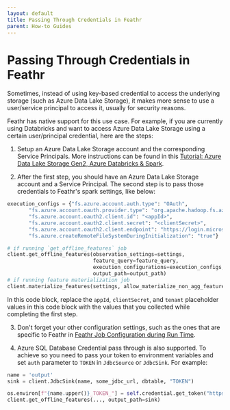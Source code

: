 ```yaml
---
layout: default
title: Passing Through Credentials in Feathr
parent: How-to Guides
---
```


# Passing Through Credentials in Feathr

Sometimes, instead of using key-based credential to access the underlying storage (such as Azure Data Lake Storage), it makes more sense to use a user/service principal to access it, usually for security reasons.

Feathr has native support for this use case. For example, if you are currently using Databricks and want to access Azure Data Lake Storage using a certain user/principal credential, here are the steps:

1. Setup an Azure Data Lake Storage account and the corresponding Service Principals. More instructions can be found in this [Tutorial: Azure Data Lake Storage Gen2, Azure Databricks & Spark](https://learn.microsoft.com/en-us/azure/storage/blobs/data-lake-storage-use-databricks-spark).



2. After the first step, you should have an Azure Data Lake Storage account and a Service Principal. The second step is to pass those credentials to Feathr's spark settings, like below: 
```python
execution_configs = {"fs.azure.account.auth.type": "OAuth",
       "fs.azure.account.oauth.provider.type": "org.apache.hadoop.fs.azurebfs.oauth2.ClientCredsTokenProvider",
       "fs.azure.account.oauth2.client.id": "<appId>",
       "fs.azure.account.oauth2.client.secret": "<clientSecret>",
       "fs.azure.account.oauth2.client.endpoint": "https://login.microsoftonline.com/<tenant>/oauth2/token",
       "fs.azure.createRemoteFileSystemDuringInitialization": "true"}

# if running `get_offline_features` job
client.get_offline_features(observation_settings=settings,
                            feature_query=feature_query,
                            execution_configurations=execution_configs,
                            output_path=output_path)
# if running feature materialization job
client.materialize_features(settings, allow_materialize_non_agg_feature=True, execution_configurations=execution_configs)
```

In this code block, replace the `appId`, `clientSecret`, and `tenant` placeholder values in this code block with the values that you collected while completing the first step.

3. Don't forget your other configuration settings, such as the ones that are specific to Feathr in [Feathr Job Configuration during Run Time](./feathr-job-configuration.md).

4. Azure SQL Database Credential pass through is also supported. To achieve so you need to pass your token to environment variables and set `auth` parameter to `TOKEN` in `JdbcSource` or `JdbcSink`. For example:
```python
name = 'output'
sink = client.JdbcSink(name, some_jdbc_url, dbtable, "TOKEN")

os.environ[f"{name.upper()}_TOKEN_"] = self.credential.get_token("https://management.azure.com/.default").token
client.get_offline_features(..., output_path=sink)
```

